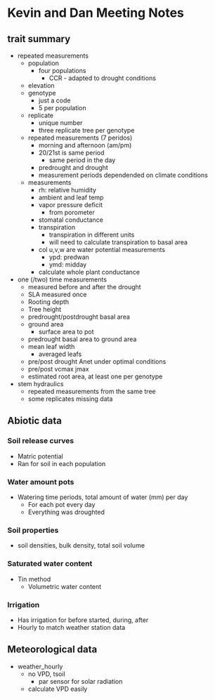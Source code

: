 # Kevin and Dan Meeting Notes

## trait summary
* repeated measurements
  * population
    * four populations
      * CCR - adapted to drought conditions
  * elevation
  * genotype
    * just a code
    * 5 per population
  * replicate
    * unique number
    * three replicate tree per genotype
  * repeated measurements (7 peridos)
    * morning and afternoon (am/pm)
    * 20/21st is same period
      * same period in the day
    * predrought and drought
    * measurement periods dependended on climate conditions
  * measurements
    * rh: relative humidity
    * ambient and leaf temp
    * vapor pressure deficit
      * from porometer
    * stomatal conductance
    * transpiration
      * transpiration in different units
      * will need to calculate transpiration to basal area
    * col u,v,w are water potential measurements
      * ypd: predwan
      * ymd: midday
    * calculate whole plant conductance
* one (/two) time measurements
  * measured before and after the drought
  * SLA measured once
  * Rooting depth
  * Tree height
  * predrought/postdrought basal area
  * ground area
    * surface area to pot
  * predrought basal area to ground area
  * mean leaf width
    * averaged leafs
  * pre/post drought Anet under optimal conditions
  * pre/post vcmax jmax
  * estimated root area, at least one per genotype
* stem hydraulics
  * repeated measurements from the same tree
  * some replicates missing data

## Abiotic data
### Soil release curves
* Matric potential 
* Ran for soil in each population

### Water amount pots
* Watering time periods, total amount of water (mm) per day
  * For each pot every day
  * Everything was droughted

### Soil properties
* soil densities, bulk density, total soil volume

### Saturated water content
* Tin method
  * Volumetric water content

### Irrigation
* Has irrigation for before started, during, after
* Hourly to match weather station data

## Meteorological data
* weather_hourly
  * no VPD, tsoil
    * par sensor for solar radiation
  * calculate VPD easily